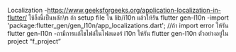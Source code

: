 Localization
-https://www.geeksforgeeks.org/application-localization-in-flutter/  ใช้ลิ้งนี้เป็นหลัก\n
ถ้า setup file ใน lib/i10n แล้วให้รัน flutter gen-l10n
-import 'package:flutter_gen/gen_l10n/app_localizations.dart'; //ถ้า import error ให้รัน flutter gen-l10n
-ถามีการแก้ไขไฟล์ในโฟลเดอร์ i10n ให้รัน flutter gen-l10n
ตัวอย่างอยู่ใน project “f_project”
